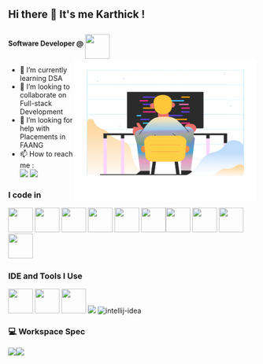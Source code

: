 ## Hi there 👋 It's me Karthick !

**Software Developer @ <img width="50" height="50" src="https://img.icons8.com/nolan/64/ibm.png" align="center" style="margin-top: 10px;"/>**
<img align="right" width="370" height="290" src="https://github.com/Karthickkumarm/Karthickkumarm/blob/main/marginalia-a-person-sitting-in-front-of-a-computer-screen.gif?raw=true">

- 🌱 I’m currently learning DSA
- 👯 I’m looking to collaborate on Full-stack Development
- 🤔 I’m looking for help with Placements in FAANG
- 📫 How to reach me :
<br /> [<img src="https://img.shields.io/badge/LinkedIn-0077B5?style=for-the-badge&logo=linkedin&logoColor=white" />](https://www.linkedin.com/in/karthickkumar-m-6887641b3)
  [<img src="https://img.shields.io/badge/Gmail-D14836?style=for-the-badge&logo=gmail&logoColor=white" />](mailto:karthickkumarmoorthys@gmail.com)
### I code in
<img height="50" width="50" src="https://img.icons8.com/fluency/48/python.png" /> <img height="50" width="50" src="https://img.icons8.com/color/48/000000/c-programming.png" /> <img height="50" width="50" src="https://img.icons8.com/color/48/000000/c-plus-plus-logo.png" /> <img height="50" width="50" src="https://img.icons8.com/color/48/000000/java-coffee-cup-logo.png" /> <img height="50" width="50" src="https://img.icons8.com/color/48/000000/html-5.png" /> <img height="50" width="50" src="https://img.icons8.com/color/48/000000/css3.png" /><img height="50" width="50" src="https://img.icons8.com/color/48/000000/javascript.png"/> <img height="50" width="50" src="https://img.icons8.com/color/48/000000/react-native.png"/> <img height="50" width="50" src="https://img.icons8.com/color/48/000000/mysql-logo.png"/> <img height="50" width="50" src="https://img.icons8.com/color/48/000000/mongodb.png"/> 

### IDE and Tools I Use
<img height="50" width="50" src="https://img.icons8.com/color/48/000000/visual-studio-code-2019.png"/> <img height="50" width="50" src="https://img.icons8.com/color/50/000000/git.png"/> <img height="50" width="50" src="https://img.icons8.com/dusk/64/000000/anaconda.png"/> <img height="50" src="https://img.icons8.com/officel/480/null/java-eclipse.png"/> <img width="50" height="50" src="https://img.icons8.com/fluency/48/intellij-idea.png" alt="intellij-idea"/>

### 💻 Workspace Spec
<img height="30" src="https://img.shields.io/badge/Macbook-Pro_M1-ED1C24?style=for-the-badge&logo=apple&logoColor=white"/><img height="30" src="https://img.shields.io/badge/NVIDIA-GTX1650-76B900?style=for-the-badge&logo=nvidia&logoColor=white"/>  
